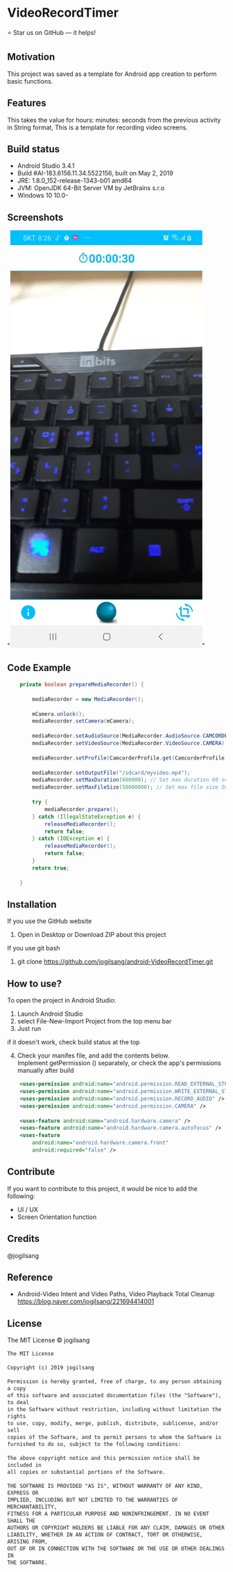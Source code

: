 
# VideoRecordTimer
⭐️ Star us on GitHub — it helps!

## Motivation
This project was saved as a template for Android app creation to perform basic functions.

## Features
This takes the value for hours: minutes: seconds from the previous activity in String format,
This is a template for recording video screens.

## Build status
- Android Studio 3.4.1  
- Build #AI-183.6156.11.34.5522156, built on May 2, 2019  
- JRE: 1.8.0_152-release-1343-b01 amd64  
- JVM: OpenJDK 64-Bit Server VM by JetBrains s.r.o  
- Windows 10 10.0-  

## Screenshots
"![](/intro.jpg)"

## Code Example

```java
    private boolean prepareMediaRecorder() {

        mediaRecorder = new MediaRecorder();

        mCamera.unlock();
        mediaRecorder.setCamera(mCamera);

        mediaRecorder.setAudioSource(MediaRecorder.AudioSource.CAMCORDER);
        mediaRecorder.setVideoSource(MediaRecorder.VideoSource.CAMERA);

        mediaRecorder.setProfile(CamcorderProfile.get(CamcorderProfile.QUALITY_720P));

        mediaRecorder.setOutputFile("/sdcard/myvideo.mp4");
        mediaRecorder.setMaxDuration(600000); // Set max duration 60 sec.
        mediaRecorder.setMaxFileSize(50000000); // Set max file size 50M

        try {
            mediaRecorder.prepare();
        } catch (IllegalStateException e) {
            releaseMediaRecorder();
            return false;
        } catch (IOException e) {
            releaseMediaRecorder();
            return false;
        }
        return true;

    }
```

## Installation
If you use the GitHub website
1. Open in Desktop or Download ZIP about this project

If you use git bash
1. git clone https://github.com/jogilsang/android-VideoRecordTimer.git

## How to use?
To open the project in Android Studio:  

1. Launch Android Studio   
2. select File-New-Import Project from the top menu bar  
3. Just run  

if it doesn't work, check build status at the top  

4. Check your manifes file, and add the contents below.   
Implement getPermission () separately, or check the app's permissions manually after build  
```xml
    <uses-permission android:name="android.permission.READ_EXTERNAL_STORAGE"/>
    <uses-permission android:name="android.permission.WRITE_EXTERNAL_STORAGE" />
    <uses-permission android:name="android.permission.RECORD_AUDIO" />
    <uses-permission android:name="android.permission.CAMERA" />

    <uses-feature android:name="android.hardware.camera" />
    <uses-feature android:name="android.hardware.camera.autofocus" />
    <uses-feature
        android:name="android.hardware.camera.front"
        android:required="false" />
```

## Contribute
If you want to contribute to this project, it would be nice to add the following:
- UI / UX
- Screen Orientation function

## Credits
@jogilsang

## Reference
- Android-Video Intent and Video Paths, Video Playback Total Cleanup  
https://blog.naver.com/jogilsang/221694414001  

## License
The MIT License © jogilsang
```
The MIT License

Copyright (c) 2019 jogilsang

Permission is hereby granted, free of charge, to any person obtaining a copy
of this software and associated documentation files (the "Software"), to deal
in the Software without restriction, including without limitation the rights
to use, copy, modify, merge, publish, distribute, sublicense, and/or sell
copies of the Software, and to permit persons to whom the Software is
furnished to do so, subject to the following conditions:

The above copyright notice and this permission notice shall be included in
all copies or substantial portions of the Software.

THE SOFTWARE IS PROVIDED "AS IS", WITHOUT WARRANTY OF ANY KIND, EXPRESS OR
IMPLIED, INCLUDING BUT NOT LIMITED TO THE WARRANTIES OF MERCHANTABILITY,
FITNESS FOR A PARTICULAR PURPOSE AND NONINFRINGEMENT. IN NO EVENT SHALL THE
AUTHORS OR COPYRIGHT HOLDERS BE LIABLE FOR ANY CLAIM, DAMAGES OR OTHER
LIABILITY, WHETHER IN AN ACTION OF CONTRACT, TORT OR OTHERWISE, ARISING FROM,
OUT OF OR IN CONNECTION WITH THE SOFTWARE OR THE USE OR OTHER DEALINGS IN
THE SOFTWARE.
```

